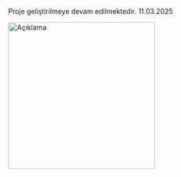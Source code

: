 Proje geliştirilmeye devam edilmektedir.
11.03.2025


<img src="https://github.com/user-attachments/assets/111f6084-76fb-463e-aeb6-14b64c62d3ce" alt="Açıklama" width="300" align="left">


